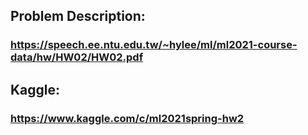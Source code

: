 ## Problem Description:
### https://speech.ee.ntu.edu.tw/~hylee/ml/ml2021-course-data/hw/HW02/HW02.pdf
## Kaggle: 
### https://www.kaggle.com/c/ml2021spring-hw2
